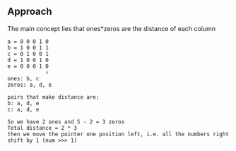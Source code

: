 ## Approach
The main concept lies that ones*zeros  are the distance of each column
  
    a = 0 0 0 1 0
    b = 1 0 0 1 1
    c = 0 1 0 0 1
    d = 1 0 0 1 0
    e = 0 0 0 1 0
                ↑
    ones: b, c
    zeros: a, d, e
    
    pairs that make distance are:
    b: a, d, e
    c: a, d, e

    So we have 2 ones and 5 - 2 = 3 zeros
    Total distance = 2 * 3
    then we move the pointer one position left, i.e. all the numbers right shift by 1 (num >>> 1)